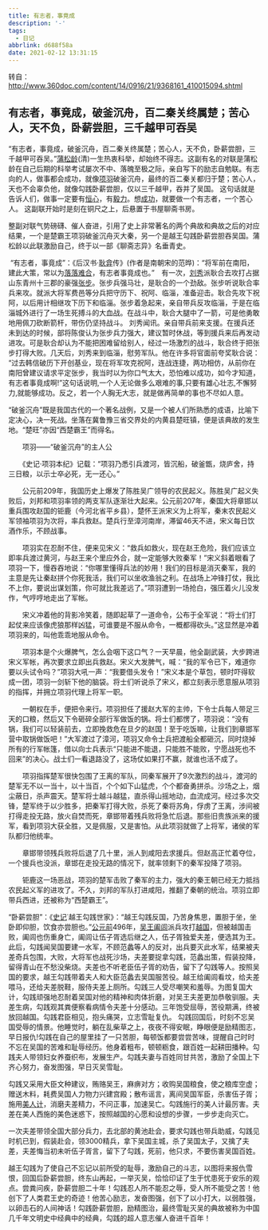 ```yaml
---
title: 有志者，事竟成
description: '-'
tags:
  - 日记
abbrlink: d688f58a
date: 2021-02-12 13:31:15
---
```




转自：http://www.360doc.com/content/14/0916/21/9368161_410015094.shtml



## 有志者，事竟成，破釜沉舟，百二秦关终属楚；苦心人，天不负，卧薪尝胆，三千越甲可吞吴

“有志者，事竟成，破釜沉舟，百二秦关终属楚；苦心人，天不负，卧薪尝胆，三千越甲可吞吴。”[蒲松龄](http://baike.baidu.com/view/7721.htm)(清)一生热衷科举，却始终不得志。这副有名的对联是蒲松龄在自己后期的科举考试屡次不中、落魄至极之际，亲自写下的励志自勉联。有志向的人，做事都会成功，就像[项羽](http://baike.baidu.com/view/2283.htm)破釜沉舟，最终的百二秦关都归于楚；苦心人，天也不会辜负他，就像勾践卧薪尝胆，仅以三千越甲，吞并了吴国。 这句话就是告诉人们，做事一定要有[恒心](http://baike.baidu.com/view/244916.htm)，有[毅力](http://baike.baidu.com/view/88733.htm)。想[成功](http://baike.baidu.com/view/19192.htm)，就要做一个有志者，一个苦心人。
这副联开始时是刻在铜尺之上，后悬置于书屋聊斋书房。

​    整副对联气势磅礴、催人奋进，引用了史上非常著名的两个典故和典故之后的对应结果，一个是楚霸王项羽破釜沉舟灭大秦，另一个是越王勾践卧薪尝胆吞吴国。蒲松龄以此联激励自己，终于以一部《聊斋志异》名垂青史。

 

​    “有志者，事竟成”：《后汉书·[耿弇](http://baike.baidu.com/view/53674.htm)传》(作者是南朝宋的范晔)：“将军前在南阳，建此大策，常以为[落落难合](http://baike.baidu.com/view/970643.htm)，有志者事竟成也。”　有一次，[刘秀](http://baike.baidu.com/view/14451.htm)派耿合去攻打占据山东青州十三郡的豪强[张步](http://baike.baidu.com/view/221448.htm)。张步兵强马壮，是耿合的一个劲敌。张步听说耿合率兵来攻。就派大将军费邑等分兵把守历下、祝阿、临淄，准备迎击。耿合先攻下祝阿，以后用计相继攻下历下和临淄。张步着急起来，亲自带兵反攻临淄，于是在临淄城外进行了一场生死搏斗的大血战。在战斗中，耿合大腿中了一箭，可是他勇敢地用佩刀砍断箭杆，带伤仍坚持战斗。 刘秀闻讯。亲自带兵前来支援。在援兵还未到达的时候，部将陈俊认为张步兵力强大，建议暂时休战，等到援兵来后再发动进攻。可是耿合却认为不能把困难留给别人，经过一场激烈的战斗，耿合终于把张步打得大败。几天后，刘秀来到临淄，慰劳军队。他在许多将官面前夸奖耿合说： “过去韩信破历下开创基业，现在将军攻克祝阿，连战连捷，两功相仿，从前你在南阳曾建议请求平定张步，我当时以为你口气太大，恐怕难以成功，如今才知道，有志者事竟成啊!”
​    这句话说明,一个人无论做多么艰难的事,只要有雄心壮志,不懈努力,就能够成功。反之，若一个人胸无大志，就是做再简单的事也不尽如人意。

 

​    “破釜沉舟”既是我国古代的一个著名战例，又是一个被人们所熟悉的成语，比喻下定决心，决一死战。坐落在冀鲁豫三省交界处的内黄县楚旺镇，便是该典故的发生地。“楚旺”亦因“西楚霸王”而得名。

　　项羽——“破釜沉舟”的主人公

　　《史记·项羽本纪》记载：“项羽乃悉引兵渡河，皆沉船，破釜甑，烧庐舍，持三日粮，以示士卒必死，无一还心。” 

　　公元前209年，我国历史上爆发了陈胜吴广领导的农民起义。陈胜吴广起义失败后，刘邦和项羽率领的两支军队逐渐壮大起来。公元前207年，秦国大将章邯以重兵围攻赵国的钜鹿（今河北省平乡县），楚怀王派宋义为上将军，秦末农民起义军领袖项羽为次将，率兵救赵。楚兵行至漳河南岸，滞留46天不进，宋义每日饮酒作乐，不顾战事。

　　项羽实在忍耐不住，便来见宋义：“救兵如救火，现在赵王危险，我们应该立即率兵渡过黄河，与赵王来个里应外合，就一定能够大败秦军！”宋义斜着眼看了项羽一下，慢吞吞地说：“你哪里懂得兵法的妙用！我们的目标是消灭秦军，我的主意是先让秦赵拼个你死我活，我们可以坐收渔翁之利。在战场上冲锋打仗，我比不上你，要说出谋划策，你可就比我差远了。”项羽遭到一场抢白，强压着火儿没发作，气哼哼地走出了军帐。

　　宋义冲着他的背影冷笑着，随即起草了一道命令，公布于全军说：“将士们打起仗来应该像虎狼那样凶猛，可谁要是不服从命令，一概都得砍头。”这显然是冲着项羽来的，叫他乖乖地服从命令。

　　项羽本是个火爆脾气，怎么会咽下这口气？一天早晨，他全副武装，大步跨进宋义军帐，再次要求立即出兵救赵。宋义大发脾气，喊：“我的军令已下，难道你要以头试令吗？”项羽大吼一声：“我要借头发令！”宋义本是个草包，顿时吓得软成一团，项羽一剑斩下他的脑袋。将士们听说杀了宋义，都立刻表示愿意服从项羽的指挥，并拥立项羽代理上将军一职。

　　一朝权在手，便把令来行。项羽担任了援赵大军的主帅，下令士兵每人带足三天的口粮，然后又下令砸碎全部行军做饭的锅。将士们都愣了，项羽说：“没有锅，我们可以轻装前去，立即挽救危在旦夕的赵国！至于吃饭嘛，让我们到章邯军营中取锅做饭吧！”大军渡过了漳河，项羽又命令士兵把渡船全都砸沉，同时烧掉所有的行军帐篷，借以向士兵表示“只能进不能退，只能胜不能败，宁愿战死也不回来”的决心。战士们一看退路没了，这场仗如果打不赢，就谁也活不成了。

　　项羽指挥楚军很快包围了王离的军队，同秦军展开了9次激烈的战斗，渡河的楚军无不以一当十，以十当百，个个如下山猛虎，个个都奋勇拼杀。沙场之上，烟尘蔽日，杀声震天。楚军将士越斗越猛，直杀得山摇地动，血流成河。经过多次交锋，楚军终于以少胜多，把秦军打得大败，杀死了秦将苏角，俘虏了王离，涉间被打得走投无路，放火自焚而死，章邯带着残兵败将急忙后退。那些旧贵族派来的援军，看到项羽大获全胜，又是佩服，又是害怕。从此项羽就做了上将军，诸侯的军队都归他统率。

　　章邯带领残兵败将后退了几十里，派人到咸阳去求援兵。但赵高正忙着夺位，一个援兵也没派，章邯在走投无路的情况下，就率领剩下的秦军投降了项羽。

　　钜鹿这一场恶战，项羽的楚军击败了秦军的主力，强大的秦王朝已经无力抵挡农民起义军的进攻了。不久，刘邦的军队打进咸阳，推翻了秦朝的统治。项羽立即带兵西进，还被称为“西楚霸王”。

 

   “卧薪尝胆”：《[史记](http://baike.baidu.com/view/10088.htm)˙越王勾践世家》：“越王勾践反国，乃苦身焦思，置胆于坐，坐卧即仰胆，饮食亦尝胆也。”[公元前](http://baike.baidu.com/view/1039767.htm)496年，[吴王阖闾](http://baike.baidu.com/view/74405.htm)派兵攻打[越国](http://baike.baidu.com/view/298380.htm)，但被越国击败，阖闾也伤重身亡，阖闾让伍子胥选后继之人，伍子胥独爱夫差，便选其为王。此后，勾践闻吴国要建一水军，不顾范蠡等人的反对，出兵要灭此水军，结果被夫差奇兵包围，大败，大将军也战死沙场，夫差要捉拿勾践，范蠡出策，假装投降，留得青山在不愁没柴烧。夫差也不听老臣伍子胥的劝告，留下了勾践等人。按照吴国的要求，越王勾践带着夫人和大臣范蠡去吴国服苦役。越王给阖闾看坟，给夫差喂马，还给夫差脱鞋，服侍夫差上厕所。勾践三人受尽嘲笑和羞辱。为图复国大计，勾践顽强地忍耐着吴国对他的精神和肉体折磨，对吴王夫差更加恭敬驯服。夫差生病，勾践观其粪便察看病情令夫差十分感动。三年饱受屈辱，苦役期满，终被放回越国。勾践君臣相见，抱头痛哭，立志雪耻复仇。
    勾践回国后，时刻不忘吴国受辱的情景。他睡觉时，躺在乱柴草之上，夜夜不得安眠，睁眼便是励精图志，早日报仇!勾践在自己的屋里挂了一只苦胆，每顿饭都要尝尝苦味，提醒自己时时不忘在吴国的苦难和耻辱经历。他身着粗布，顿顿粝食，跟百姓一起耕田播种。勾践夫人带领妇女养蚕织布，发展生产。勾践夫妻与百姓同甘共苦，激励了全国上下齐心努力，奋发图强，早日灭吴雪耻。

​    勾践又采用大臣文种建议，贿赂吴王，麻痹对方；收购吴国粮食，使之粮库空虚；赠送木料，耗费吴国人力物力兴建宫殿；散布谣言，离间吴国军臣，杀害伍子胥；施用[美人计](http://baike.baidu.com/view/25588.htm)，消磨夫差精力，不问正事，加速吴亡。勾践施行的美人计最厉害。夫差在美人西施的美色迷惑下，按照越国的心愿和设想的步骤，一步步走向灭亡。

​    一次夫差带领全国大部分兵力，去北部的黄池赴会，要求勾践也带兵助威，勾践见时机已到，假装赴会，领3000精兵，拿下吴国主城，杀了吴国太子，又擒了夫差，夫差悔当初未听伍子胥言，留下了勾践，死前，他只求，不要伤害吴国百姓。

​    越王勾践为了使自己不忘记以前所受的耻辱，激励自己的斗志，以图将来报仇雪恨，回国后卧薪尝胆，终东山再起，一举灭吴，恰恰印证了生于忧患死于安乐的观点。 
​    尝粪问疾，卧薪尝胆二十年！勾践忍人所不能忍之辱，受人所不能受之苦！他创下了人类君王史的奇迹！他苦心励志，发奋图强，创下了以小打大，以弱胜强，以卵击石的人间神话！勾践卧薪尝胆，励精图治，最终雪耻灭吴的典故被称为中国几千年文明史中经典中的经典，勾践的超人意志催人奋进千百年！